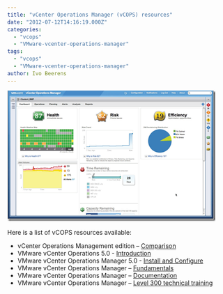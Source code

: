 ```yaml
---
title: "vCenter Operations Manager (vCOPS) resources"
date: "2012-07-12T14:16:19.000Z"
categories: 
  - "vcops"
  - "VMware-vcenter-operations-manager"
tags: 
  - "vcops"
  - "VMware-vcenter-operations-manager"
author: Ivo Beerens
---
```


[![image](images/image_thumb.png "image")](images/image.png)

Here is a list of vCOPS resources available:

- vCenter Operations Management edition – [Comparison](http://www.VMware.com/products/datacenter-virtualization/vcenter-operations-management/compare-editions.html)
- VMware vCenter Operations 5.0 - [Introduction](http://www.youtube.com/watch?v=Z-DJuTiqKag)
- VMware vCenter Operations Manager 5.0 - [Install and Configure](http://www.youtube.com/watch?v=pwRdGDhI0lc)
- VMware vCenter Operations Manager – [Fundamentals](http://mylearn.VMware.com/mgrreg/courses.cfm?ui=www_edu&a=det&id_course=132265)
- VMware vCenter Operations Manager – [Documentation](http://www.VMware.com/support/pubs/vcops-pubs.html)
- VMware vCenter Operations Manager – [Level 300 technical training](http://communities.VMware.com/docs/DOC-18592)




